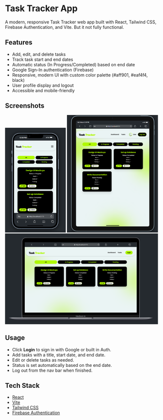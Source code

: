 # Task Tracker App

A modern, responsive Task Tracker web app built with React, Tailwind CSS, Firebase Authentication, and Vite.
But it not fully functional.

## Features

- Add, edit, and delete tasks
- Track task start and end dates
- Automatic status (In Progress/Completed) based on end date
- Google Sign-In authentication (Firebase)
- Responsive, modern UI with custom color palette (#aff901, #eaf4f4, black)
- User profile display and logout
- Accessible and mobile-friendly

## Screenshots

<p align="center">
  <img src="./frontend/public/Screenshot 2025-07-18 120843.png" alt="Dashboard" width="200"/>
  <img src="./frontend/public/Screenshot 2025-07-18 120937.png" alt="Tasks" width="300"/>
  <img src="./frontend/public/Screenshot 2025-07-18 121032.png" alt="Add Task" width="600"/>
</p>

## Usage
- Click **Login** to sign in with Google or built in Auth.
- Add tasks with a title, start date, and end date.
- Edit or delete tasks as needed.
- Status is set automatically based on the end date.
- Log out from the nav bar when finished.

## Tech Stack
- [React](https://react.dev/)
- [Vite](https://vitejs.dev/)
- [Tailwind CSS](https://tailwindcss.com/)
- [Firebase Authentication](https://firebase.google.com/docs/auth)
